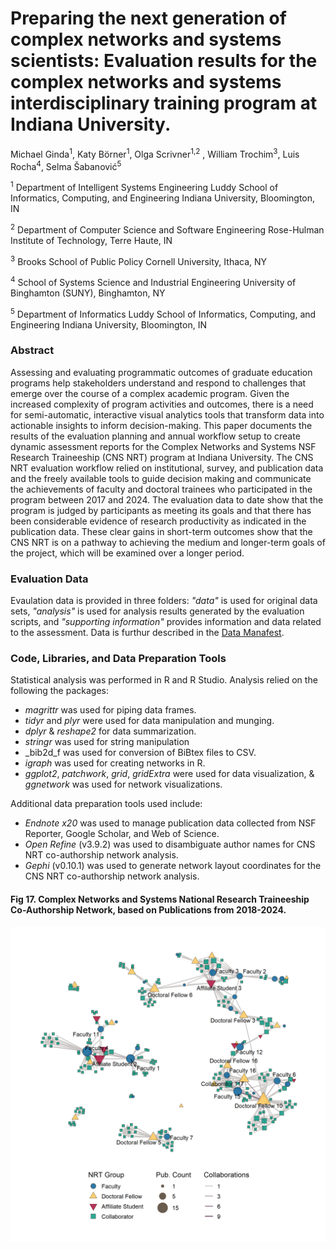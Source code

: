 # Preparing the next generation of complex networks and systems scientists: Evaluation results for the complex networks and systems interdisciplinary training program at Indiana University. 

Michael Ginda<sup>1</sup>, Katy Börner<sup>1</sup>, Olga Scrivner<sup>1,2</sup> , William Trochim<sup>3</sup>, Luis Rocha<sup>4</sup>, Selma Šabanović<sup>5</sup>

<sup>1</sup> Department of Intelligent Systems Engineering
Luddy School of Informatics, Computing, and Engineering
Indiana University, Bloomington, IN

<sup>2</sup> Department of Computer Science and Software Engineering 
Rose-Hulman Institute of Technology, Terre Haute, IN

<sup>3</sup> Brooks School of Public Policy
Cornell University, Ithaca, NY

<sup>4</sup> School of Systems Science and Industrial Engineering
University of Binghamton (SUNY), Binghamton, NY

<sup>5</sup> Department of Informatics
Luddy School of Informatics, Computing, and Engineering
Indiana University, Bloomington, IN

### Abstract
Assessing and evaluating programmatic outcomes of graduate education programs help stakeholders understand and respond to challenges that emerge over the course of a complex academic program. Given the increased complexity of program activities and outcomes, there is a need for semi-automatic, interactive visual analytics tools that transform data into actionable insights to inform decision-making. This paper documents the results of the evaluation planning and annual workflow setup to create dynamic assessment reports for the Complex Networks and Systems NSF Research Traineeship (CNS NRT) program at Indiana University. The CNS NRT evaluation workflow relied on institutional, survey, and publication data and the freely available tools to guide decision making and communicate the achievements of faculty and doctoral trainees who participated in the program between 2017 and 2024. The evaluation data to date show that the program is judged by participants as meeting its goals and that there has been considerable evidence of research productivity as indicated in the publication data. These clear gains in short-term outcomes show that the CNS NRT is on a pathway to achieving the medium and longer-term goals of the project, which will be examined over a longer period.

### Evaluation Data
Evaulation data is provided in three folders: _"data"_ is used for original data sets, _"analysis"_ is used for analysis results generated by the evaluation scripts, and _"supporting information"_ provides information and data related to the assessment. Data is furthur described in the [Data Manafest](https://github.com/cns-iu/cns-nrt-evaluation-supporting-information/wiki/Data-Manifest).

### Code, Libraries, and Data Preparation Tools
Statistical analysis was performed in R and R Studio. Analysis relied on the following the packages:
* _magrittr_ was used for piping data frames.
* _tidyr_ and _plyr_ were used for data manipulation and munging.
* _dplyr_ & _reshape2_ for data summarization.
* _stringr_ was used for string manipulation
* _bib2d_f was used for conversion of BiBtex files to CSV. 
* _igraph_  was used for creating networks in R.
* _ggplot2_, _patchwork_, _grid_, _gridExtra_ were used for data visualization, & _ggnetwork_ was used for network visualizations.

Additional data preparation tools used include:
* _Endnote x20_ was used to manage publication data collected from NSF Reporter, Google Scholar, and Web of Science.
* _Open Refine_ (v3.9.2) was used to disambiguate author names for CNS NRT co-authorship network analysis.
* _Gephi_ (v0.10.1) was used to generate network layout coordinates for the CNS NRT co-authorship network analysis.

#### Fig 17. Complex Networks and Systems National Research Traineeship Co-Authorship Network, based on Publications from 2018-2024.
<img src="https://github.com/cns-iu/cns-nrt-evaluation-supporting-information/blob/main/figures/png/Fig17.png?raw=true"></img>
